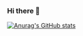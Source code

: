 ### Hi there 👋
[![Anurag's GitHub stats](https://github-readme-stats.vercel.app/api?username=dmcg310)](https://github.com/anuraghazra/github-readme-stats)

